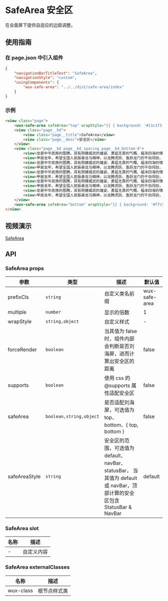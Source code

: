 # SafeArea 安全区

在全面屏下提供自适应的边距调整。

## 使用指南

### 在 page.json 中引入组件

```json
{
    "navigationBarTitleText": "SafeArea",
    "navigationStyle": "custom",
    "usingComponents": {
        "wux-safe-area": "../../dist/safe-area/index"
    }
}
```

### 示例

```html
<view class="page">
    <wux-safe-area safeArea="top" wrapStyle="{{ { background: '#11c1f3' } }}" forceRender />
    <view class="page__hd">
        <view class="page__title">SafeArea</view>
        <view class="page__desc">安全区</view>
    </view>
    <view class="page__bd page__bd_spacing page__bd_bottom-0">
        <view>龙是中华民族的图腾，具有刚健威武的雄姿、勇猛无畏的气概、福泽四海的情怀、强大无比的力量，既象征着五千年来中华民族自强不息、奋斗进取的精神血脉，更承载着新时代新征程亿万中华儿女推进强国建设、民族复兴伟业的坚定意志和美好愿望。</view>
        <view>甲辰龙年，希望全国人民振奋龙马精神，以龙腾虎跃、鱼跃龙门的干劲闯劲，开拓创新、拼搏奉献，共同书写中国式现代化建设新篇章。</view>
        <view>龙是中华民族的图腾，具有刚健威武的雄姿、勇猛无畏的气概、福泽四海的情怀、强大无比的力量，既象征着五千年来中华民族自强不息、奋斗进取的精神血脉，更承载着新时代新征程亿万中华儿女推进强国建设、民族复兴伟业的坚定意志和美好愿望。</view>
        <view>甲辰龙年，希望全国人民振奋龙马精神，以龙腾虎跃、鱼跃龙门的干劲闯劲，开拓创新、拼搏奉献，共同书写中国式现代化建设新篇章。</view>
        <view>龙是中华民族的图腾，具有刚健威武的雄姿、勇猛无畏的气概、福泽四海的情怀、强大无比的力量，既象征着五千年来中华民族自强不息、奋斗进取的精神血脉，更承载着新时代新征程亿万中华儿女推进强国建设、民族复兴伟业的坚定意志和美好愿望。</view>
        <view>甲辰龙年，希望全国人民振奋龙马精神，以龙腾虎跃、鱼跃龙门的干劲闯劲，开拓创新、拼搏奉献，共同书写中国式现代化建设新篇章。</view>
        <view>龙是中华民族的图腾，具有刚健威武的雄姿、勇猛无畏的气概、福泽四海的情怀、强大无比的力量，既象征着五千年来中华民族自强不息、奋斗进取的精神血脉，更承载着新时代新征程亿万中华儿女推进强国建设、民族复兴伟业的坚定意志和美好愿望。</view>
        <view>甲辰龙年，希望全国人民振奋龙马精神，以龙腾虎跃、鱼跃龙门的干劲闯劲，开拓创新、拼搏奉献，共同书写中国式现代化建设新篇章。</view>
        <view>龙是中华民族的图腾，具有刚健威武的雄姿、勇猛无畏的气概、福泽四海的情怀、强大无比的力量，既象征着五千年来中华民族自强不息、奋斗进取的精神血脉，更承载着新时代新征程亿万中华儿女推进强国建设、民族复兴伟业的坚定意志和美好愿望。</view>
        <view>甲辰龙年，希望全国人民振奋龙马精神，以龙腾虎跃、鱼跃龙门的干劲闯劲，开拓创新、拼搏奉献，共同书写中国式现代化建设新篇章。</view>
    </view>
    <wux-safe-area safeArea="bottom" wrapStyle="{{ { background: '#ffc900' } }}" />
</view>
```

## 视频演示

[SafeArea](./_media/safe-area.mp4 ':include :type=iframe width=375px height=667px')

## API

### SafeArea props

| 参数           | 类型       | 描述                                                             | 默认值  |
| -------------- | ---------- | ---------------------------------------------------------------- | ------- |
| prefixCls      | `string`   | 自定义类名前缀                                                   | wux-safe-area |
| multiple          | `number`   | 显示的倍数                                                        | 1       |
| wrapStyle          | `string,object`   | 自定义样式                                                           | -       |
| forceRender          | `boolean`   | 当其值为 false 时，组件内部会判断是否刘海屏，进而计算出安全区的距离 | false       |
| supports          | `boolean`   | 使用 css 的 @supports 属性适配安全区 | false       |
| safeArea        | `boolean,string,object`  | 是否适配刘海屏，可选值为 top、bottom、{ top, bottom } | false      |
| safeAreaStyle        | `string`  | 安全区的范围，可选值为 default、navBar、statusBar， 当其值为 default 或 navBar，顶部计算的安全区包含 StatusBar & NavBar | default      |

### SafeArea slot

| 名称 | 描述       |
| ---- | ---------- |
| -    | 自定义内容 |

### SafeArea externalClasses

| 名称      | 描述         |
| --------- | ------------ |
| wux-class | 根节点样式类 |
